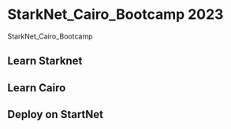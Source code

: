 # StarkNet_Cairo_Bootcamp 2023
StarkNet_Cairo_Bootcamp

## Learn Starknet

## Learn Cairo

## Deploy on StartNet

